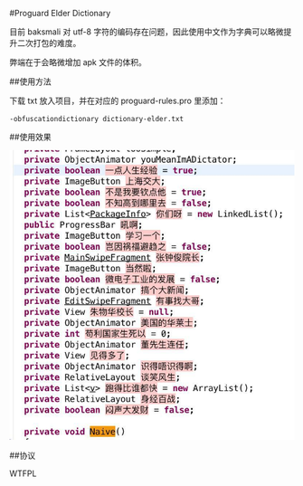 #Proguard Elder Dictionary

目前 baksmali 对 utf-8 字符的编码存在问题，因此使用中文作为字典可以略微提升二次打包的难度。

弊端在于会略微增加 apk 文件的体积。

##使用方法

下载 txt 放入项目，并在对应的 proguard-rules.pro 里添加：

	-obfuscationdictionary dictionary-elder.txt

##使用效果

![img](elder-preview.jpg)

##协议

WTFPL
